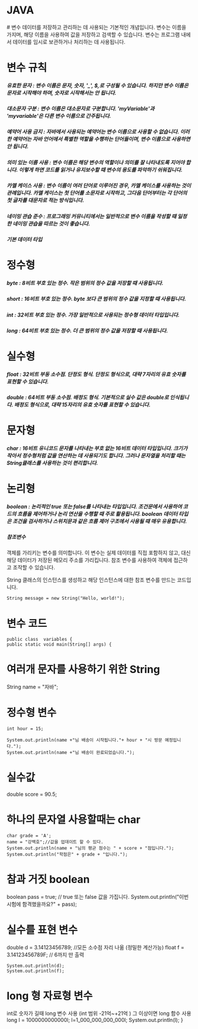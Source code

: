 # JAVA
<div>
# 변수
데이터를 저장하고 관리하는 데 사용되는 기본적인 개념입니다. 변수는 이름을 가지며, 해당 이름을 사용하여 값을 저장하고 검색할 수 있습니다. 변수는 프로그램 내에서 데이터를 임시로 보관하거나 처리하는 데 사용됩니다.

# 변수 규칙

##### 유효한 문자 : 변수 이름은 문자, 숫자, '_', $,로 구성될 수 있습니다. 하지만 변수 이름은 문자로 시작해야 하며, 숫자로 시작해서는 안 됩니다.
##### 대소문자 구분 : 변수 이름은 대소문자로 구분합니다. 'myVariable'과 'myvariable'은 다른 변수 이름으로 간주됩니다.
##### 예약어 사용 금지 : 자바에서 사용되는 예약어는 변수 이름으로 사용할 수 없습니다. 이러한 예약어는 자바 언어에서 특별한 역할을 수행하는 단어들이며, 변수 이름으로 사용하면 안 됩니다.
##### 의미 있는 이름 사용 : 변수  이름은 해당 변수의 역할이나 의미를 잘 나타내도록 지어야 합니다. 이렇게 하면 코드를 읽거나 유지보수할 때 변수의 용도를 파악하기 쉬워집니다.
##### 카멜 케이스 사용 : 변수 이름이 여러 단어로 이루어진 경우, 카멜 케이스를 사용하는 것이 관례입니다. 카멜 케이스는 첫 단어를 소문자로 시작하고, 그다음 단어부터는 각 단어의 첫 글자를 대문자로 적는 방식입니다.
##### 네이밍 관습 준수 : 프로그래밍 커뮤니티에서는 일반적으로 변수 이름을 작성할 때 일정한 네이밍 관습을 따르는 것이 좋습니다.
##### 기본 데이터 타입

# 정수형
##### byte : 8비트 부호 있는 정수. 작은 범위의 정수 값을 저장할 때 사용됩니다.
##### short : 16비트 부호 있는 정수. byte 보다 큰 범위의 정수 값을 지정할 때 사용됩니다.
##### int : 32비트 부호 있는 정수. 가장 일반적으로 사용되는 정수형 데이터 타입입니다.
##### long : 64비트 부호 있는 정수. 더 큰 범위의 정수 값을 저장할 때 사용됩니다.

# 실수형
##### float : 32비트 부동 소수점. 단정도 형식. 단정도 형식으로, 대략 7자리의 유효 숫자를 표현할 수 있습니다.
##### double : 64비트 부동 소수점. 배정도 형식. 기본적으로 실수 값은 double로 인식됩니다. 배정도 형식으로, 대략 15자리의 유효 숫자를 표현할 수 있습니다.

# 문자형
##### char : 16비트 유니코드 문자를 나타내는 부호 없는 16비트 데이터 타입입니다. 크기가 작아서 정수형처럼 값을 연산하는 데 사용되기도 합니다. 그러나 문자열을 처리할 때는 String클래스를 사용하는 것이 편리합니다.

# 논리형
##### boolean : 논리적인 true 또는 false를 나타내는 타입입니다. 조건문에서 사용하여 코드의 흐름을 제어하거나 논리 연산을 수행할 때 주로 활용됩니다. boolean 데이터 타입은 조건을 검사하거나 스위치문과 같은 흐름 제어 구조에서 사용될 때 매우 유용합니다.
##### 참조변수
객체를 가리키는 변수를 의미합니다. 이 변수는 실제 데이터를 직접 포함하지 않고, 대신 해당 데이터가 저장된 메모리 주소를 가리킵니다. 참조 변수를 사용하여 객체에 접근하고 조작할 수 있습니다.


String 클래스의 인스턴스를 생성하고 해당 인스턴스에 대한 참조 변수를 만드는 코드입니다.

    String message = new String("Hello, world!");

# 변수 코드

    public class  variables {
    public static void main(String[] args) {
# 여러개 문자를 사용하기 위한 String
String name = "자바";
# 정수형 변수
    int hour = 15;
    
    System.out.println(name +"님 배송이 시작됩니다."+ hour + "시 방문 예정입니다.");
    System.out.println(name +"님 배송이 완료되었습니다.");

# 실수값
double score = 90.5;

# 하나의 문자열 사용할때는 char
    char grade = 'A';
    name = "강백호";//값을 업데이트 할 수 있다.
    System.out.println(name + "님의 평균 점수는 " + score + "점입니다.");
    System.out.println("학점은" + grade + "입니다.");

# 참과 거짓  boolean
boolean pass = true; // true 또는 false 값을 가집니다.
System.out.println("이번 시험에 함격했을까요?" + pass);

# 실수를 표현 변수
double d = 3.14123456789;  //모든 소수점 자리 나옮 (정밀한 계산가능)
float f = 3.14123456789F; // 6까지 만 출력

    System.out.println(d);
    System.out.println(f);

# long 형 자료형 변수
int로 숫자가 길때 long 변수 사용 (int 범위 -21억~+21억 ) 그 이상이면 long 함수 사용
long l = 1000000000000l;
l=1_000_000_000_000l;
System.out.println(l);
}
</div>
